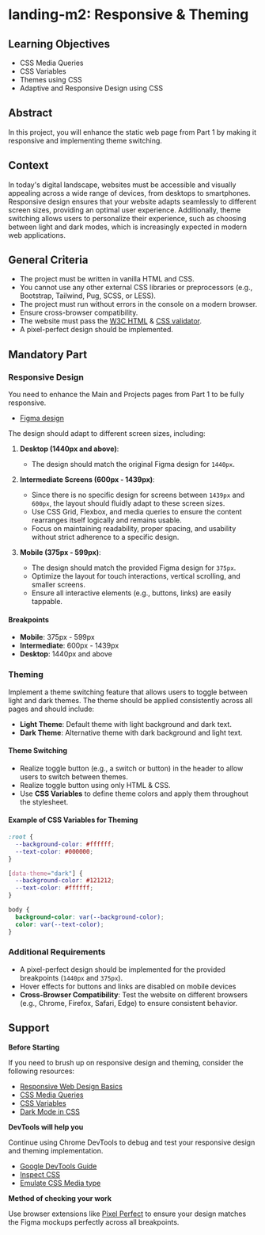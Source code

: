 # landing-m2: Responsive & Theming

## Learning Objectives

- CSS Media Queries
- CSS Variables
- Themes using CSS
- Adaptive and Responsive Design using CSS

## Abstract

In this project, you will enhance the static web page from Part 1 by making it responsive and implementing theme switching.

## Context

In today's digital landscape, websites must be accessible and visually appealing across a wide range of devices, from desktops to smartphones. Responsive design ensures that your website adapts seamlessly to different screen sizes, providing an optimal user experience. Additionally, theme switching allows users to personalize their experience, such as choosing between light and dark modes, which is increasingly expected in modern web applications.

## General Criteria

- The project must be written in vanilla HTML and CSS.
- You cannot use any other external CSS libraries or preprocessors (e.g., Bootstrap, Tailwind, Pug, SCSS, or LESS).
- The project must run without errors in the console on a modern browser.
- Ensure cross-browser compatibility.
- The website must pass the [W3C HTML](https://validator.w3.org/) & [CSS validator](http://jigsaw.w3.org/css-validator/).
- A pixel-perfect design should be implemented.

## Mandatory Part

### Responsive Design

You need to enhance the Main and Projects pages from Part 1 to be fully responsive.

- [Figma design](https://www.figma.com/design/tO4tO89psRZgHfuuf0wKg5/Alem-Project-Landing)

The design should adapt to different screen sizes, including:

1. **Desktop (1440px and above)**:

   - The design should match the original Figma design for `1440px`.

2. **Intermediate Screens (600px - 1439px)**:

   - Since there is no specific design for screens between `1439px` and `600px`, the layout should fluidly adapt to these screen sizes.
   - Use CSS Grid, Flexbox, and media queries to ensure the content rearranges itself logically and remains usable.
   - Focus on maintaining readability, proper spacing, and usability without strict adherence to a specific design.

3. **Mobile (375px - 599px)**:
   - The design should match the provided Figma design for `375px`.
   - Optimize the layout for touch interactions, vertical scrolling, and smaller screens.
   - Ensure all interactive elements (e.g., buttons, links) are easily tappable.

#### Breakpoints

- **Mobile**: 375px - 599px
- **Intermediate**: 600px - 1439px
- **Desktop**: 1440px and above

### Theming

Implement a theme switching feature that allows users to toggle between light and dark themes. The theme should be applied consistently across all pages and should include:

- **Light Theme**: Default theme with light background and dark text.
- **Dark Theme**: Alternative theme with dark background and light text.

#### Theme Switching

- Realize toggle button (e.g., a switch or button) in the header to allow users to switch between themes.
- Realize toggle button using only HTML & CSS.
- Use **CSS Variables** to define theme colors and apply them throughout the stylesheet.

#### Example of CSS Variables for Theming

```css
:root {
  --background-color: #ffffff;
  --text-color: #000000;
}

[data-theme="dark"] {
  --background-color: #121212;
  --text-color: #ffffff;
}

body {
  background-color: var(--background-color);
  color: var(--text-color);
}
```

### Additional Requirements

- A pixel-perfect design should be implemented for the provided breakpoints (`1440px` and `375px`).
- Hover effects for buttons and links are disabled on mobile devices
- **Cross-Browser Compatibility**: Test the website on different browsers (e.g., Chrome, Firefox, Safari, Edge) to ensure consistent behavior.

## Support

**Before Starting**

If you need to brush up on responsive design and theming, consider the following resources:

- [Responsive Web Design Basics](https://web.dev/responsive-web-design-basics/)
- [CSS Media Queries](https://developer.mozilla.org/en-US/docs/Web/CSS/Media_Queries/Using_media_queries)
- [CSS Variables](https://developer.mozilla.org/en-US/docs/Web/CSS/Using_CSS_custom_properties)
- [Dark Mode in CSS](https://css-tricks.com/dark-modes-with-css/)

**DevTools will help you**

Continue using Chrome DevTools to debug and test your responsive design and theming implementation.

- [Google DevTools Guide](https://developer.chrome.com/docs/devtools)
- [Inspect CSS](https://developer.chrome.com/docs/devtools/css)
- [Emulate CSS Media type](https://developer.chrome.com/docs/devtools/rendering/emulate-css)

**Method of checking your work**

Use browser extensions like [Pixel Perfect](https://chromewebstore.google.com/search/Pixel%20perfect) to ensure your design matches the Figma mockups perfectly across all breakpoints.
